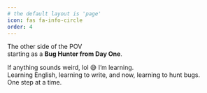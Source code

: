 ```yaml
---
# the default layout is 'page'
icon: fas fa-info-circle
order: 4
---
```


<!-- > Add Markdown syntax content to file `_tabs/about.md`{: .filepath } and it will show up on this page.
{: .prompt-tip } 

otherside of POV being Bug Hunter from day one.

If anything sounds weird, lol. **I’m learning**.  
Learning English, learning to write, and now, learning to hunt bugs.  
One step at a time.  
-->

The other side of the POV  
starting as a **Bug Hunter from Day One**.

If anything sounds weird, lol 😅 I’m learning.   
Learning English, learning to write, and now, learning to hunt bugs.   
One step at a time.